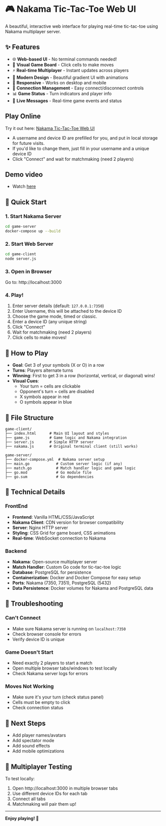 # 🎮 Nakama Tic-Tac-Toe Web UI

A beautiful, interactive web interface for playing real-time tic-tac-toe using Nakama multiplayer server.

## ✨ Features

- 🌐 **Web-based UI** - No terminal commands needed!
- 🎯 **Visual Game Board** - Click cells to make moves
- ⚡ **Real-time Multiplayer** - Instant updates across players
- 🎨 **Modern Design** - Beautiful gradient UI with animations
- 📱 **Responsive** - Works on desktop and mobile
- 🔌 **Connection Management** - Easy connect/disconnect controls
- 📊 **Game Status** - Turn indicators and player info
- 💬 **Live Messages** - Real-time game events and status

## Play Online
Try it out here: [Nakama Tic-Tac-Toe Web UI](http://3.109.202.60)
- A username and device ID are prefilled for you, and put in local storage for future visits.
- If you'd like to change them, just fill in your username and a unique device ID
- Click "Connect" and wait for matchmaking (need 2 players)

## Demo video
- Watch [here](https://drive.google.com/file/d/1uULMFHV4tsWMlRFd_FeB-MY2Ho6VDA0P/view?usp=sharing)


## 🚀 Quick Start

### 1. Start Nakama Server
```bash
cd game-server
docker-compose up --build
```

### 2. Start Web Server
```bash
cd game-client
node server.js
```

### 3. Open in Browser
Go to: http://localhost:3000

### 4. Play!
1. Enter server details (default: `127.0.0.1:7350`)
2. Enter Username, this will be attached to the device ID
3. Choose the game mode, timed or classic.
4. Enter a device ID (any unique string)
5. Click "Connect"
6. Wait for matchmaking (need 2 players)
7. Click cells to make moves!

## 🎯 How to Play

- **Goal**: Get 3 of your symbols (X or O) in a row
- **Turns**: Players alternate turns
- **Winning**: First to get 3 in a row (horizontal, vertical, or diagonal) wins!
- **Visual Cues**: 
  - Your turn = cells are clickable
  - Opponent's turn = cells are disabled
  - X symbols appear in red
  - O symbols appear in blue

## 📁 File Structure

```
game-client/
├── index.html      # Main UI layout and styles
├── game.js         # Game logic and Nakama integration  
├── server.js       # Simple HTTP server
├── nakama.js       # Original terminal client (still works)
```

```
game-server/
├── docker-compose.yml  # Nakama server setup
├── main.go            # Custom server logic (if any)
├── match.go           # Match handler logic and game logic
├── go.mod             # Go module file
├── go.sum             # Go dependencies

```

## 🔧 Technical Details

### FrontEnd
- **Frontend**: Vanilla HTML/CSS/JavaScript
- **Nakama Client**: CDN version for browser compatibility
- **Server**: Nginx HTTP server
- **Styling**: CSS Grid for game board, CSS animations
- **Real-time**: WebSocket connection to Nakama

### Backend
- **Nakama**: Open-source multiplayer server
- **Match Handler**: Custom Go code for tic-tac-toe logic
- **Database**: PostgreSQL for persistence
- **Containerization**: Docker and Docker Compose for easy setup 
- **Ports**: Nakama (7350, 7351), PostgreSQL (5432)
- **Data Persistence**: Docker volumes for Nakama and PostgreSQL data


## 🐛 Troubleshooting

### Can't Connect
- Make sure Nakama server is running on `localhost:7350`
- Check browser console for errors
- Verify device ID is unique

### Game Doesn't Start
- Need exactly 2 players to start a match
- Open multiple browser tabs/windows to test locally
- Check Nakama server logs for errors

### Moves Not Working
- Make sure it's your turn (check status panel)
- Cells must be empty to click
- Check connection status

## 🚀 Next Steps

- Add player names/avatars
- Add spectator mode
- Add sound effects
- Add mobile optimizations

## 🤝 Multiplayer Testing

To test locally:
1. Open http://localhost:3000 in multiple browser tabs
2. Use different device IDs for each tab
3. Connect all tabs
4. Matchmaking will pair them up!

---

**Enjoy playing! 🎉**
